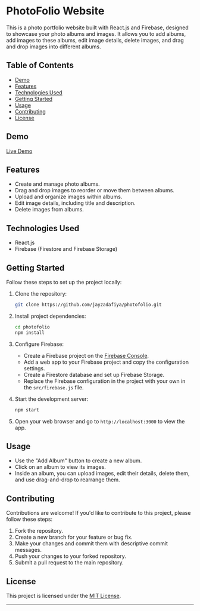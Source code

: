 # PhotoFolio Website

This is a photo portfolio website built with React.js and Firebase, designed to showcase your photo albums and images. It allows you to add albums, add images to these albums, edit image details, delete images, and drag and drop images into different albums.

## Table of Contents

- [Demo](#demo)
- [Features](#features)
- [Technologies Used](#technologies-used)
- [Getting Started](#getting-started)
- [Usage](#usage)
- [Contributing](#contributing)
- [License](#license)

## Demo

[Live Demo](https://64f5af258db6112cd3060839--meek-pegasus-b27758.netlify.app/) 

## Features

- Create and manage photo albums.
- Drag and drop images to reorder or move them between albums.
- Upload and organize images within albums.
- Edit image details, including title and description.
- Delete images from albums.

## Technologies Used

- React.js
- Firebase (Firestore and Firebase Storage)

## Getting Started

Follow these steps to set up the project locally:

1. Clone the repository:

   ```bash
   git clone https://github.com/jayzadafiya/photofolio.git
   ```

2. Install project dependencies:

   ```bash
   cd photofolio
   npm install
   ```

3. Configure Firebase:

   - Create a Firebase project on the [Firebase Console](https://console.firebase.google.com/).
   - Add a web app to your Firebase project and copy the configuration settings.
   - Create a Firestore database and set up Firebase Storage.
   - Replace the Firebase configuration in the project with your own in the `src/firebase.js` file.

4. Start the development server:

   ```bash
   npm start
   ```

5. Open your web browser and go to `http://localhost:3000` to view the app.

## Usage

- Use the "Add Album" button to create a new album.
- Click on an album to view its images.
- Inside an album, you can upload images, edit their details, delete them, and use drag-and-drop to rearrange them.

## Contributing

Contributions are welcome! If you'd like to contribute to this project, please follow these steps:

1. Fork the repository.
2. Create a new branch for your feature or bug fix.
3. Make your changes and commit them with descriptive commit messages.
4. Push your changes to your forked repository.
5. Submit a pull request to the main repository.

## License

This project is licensed under the [MIT License](LICENSE).

---
